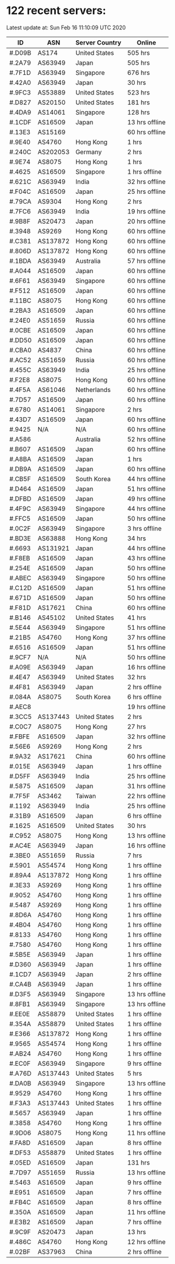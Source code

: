 # 122 recent servers:

Latest update at: Sun Feb 16 11:10:09 UTC 2020

| ID | ASN | Server Country | Online |
| -- | --- | -------------- | ------ |
| #.D09B | AS174 | United States | 505 hrs |
| #.2A79 | AS63949 | Japan | 505 hrs |
| #.7F1D | AS63949 | Singapore | 676 hrs |
| #.42A0 | AS63949 | Japan | 30 hrs |
| #.9FC3 | AS53889 | United States | 523 hrs |
| #.D827 | AS20150 | United States | 181 hrs |
| #.4DA9 | AS14061 | Singapore | 128 hrs |
| #.1CDF | AS16509 | Japan | 13 hrs offline |
| #.13E3 | AS15169 |  | 60 hrs offline |
| #.9E40 | AS4760 | Hong Kong | 1 hrs |
| #.240C | AS202053 | Germany | 2 hrs |
| #.9E74 | AS8075 | Hong Kong | 1 hrs |
| #.4625 | AS16509 | Singapore | 1 hrs offline |
| #.621C | AS63949 | India | 32 hrs offline |
| #.F04C | AS16509 | Japan | 25 hrs offline |
| #.79CA | AS9304 | Hong Kong | 2 hrs |
| #.7FC6 | AS63949 | India | 19 hrs offline |
| #.9B8F | AS20473 | Japan | 20 hrs offline |
| #.3948 | AS9269 | Hong Kong | 60 hrs offline |
| #.C381 | AS137872 | Hong Kong | 60 hrs offline |
| #.806D | AS137872 | Hong Kong | 60 hrs offline |
| #.1BDA | AS63949 | Australia | 57 hrs offline |
| #.A044 | AS16509 | Japan | 60 hrs offline |
| #.6F61 | AS63949 | Singapore | 60 hrs offline |
| #.F512 | AS16509 | Japan | 60 hrs offline |
| #.11BC | AS8075 | Hong Kong | 60 hrs offline |
| #.2BA3 | AS16509 | Japan | 60 hrs offline |
| #.24E0 | AS51659 | Russia | 60 hrs offline |
| #.0CBE | AS16509 | Japan | 60 hrs offline |
| #.DD50 | AS16509 | Japan | 60 hrs offline |
| #.CBA0 | AS4837 | China | 60 hrs offline |
| #.AC52 | AS51659 | Russia | 60 hrs offline |
| #.455C | AS63949 | India | 25 hrs offline |
| #.F2E8 | AS8075 | Hong Kong | 60 hrs offline |
| #.4F5A | AS61046 | Netherlands | 60 hrs offline |
| #.7D57 | AS16509 | Japan | 60 hrs offline |
| #.6780 | AS14061 | Singapore | 2 hrs |
| #.43D7 | AS16509 | Japan | 60 hrs offline |
| #.9425 | N/A | N/A | 60 hrs offline |
| #.A586 |  | Australia | 52 hrs offline |
| #.B607 | AS16509 | Japan | 60 hrs offline |
| #.A8BA | AS16509 | Japan | 1 hrs |
| #.DB9A | AS16509 | Japan | 60 hrs offline |
| #.CB5F | AS16509 | South Korea | 44 hrs offline |
| #.D464 | AS16509 | Japan | 51 hrs offline |
| #.DFBD | AS16509 | Japan | 49 hrs offline |
| #.4F9C | AS63949 | Singapore | 44 hrs offline |
| #.FFC5 | AS16509 | Japan | 50 hrs offline |
| #.0C2F | AS63949 | Singapore | 3 hrs offline |
| #.BD3E | AS63888 | Hong Kong | 34 hrs |
| #.6693 | AS131921 | Japan | 44 hrs offline |
| #.F8EB | AS16509 | Japan | 43 hrs offline |
| #.254E | AS16509 | Japan | 50 hrs offline |
| #.ABEC | AS63949 | Singapore | 50 hrs offline |
| #.C12D | AS16509 | Japan | 51 hrs offline |
| #.671D | AS16509 | Japan | 50 hrs offline |
| #.F81D | AS17621 | China | 60 hrs offline |
| #.B146 | AS45102 | United States | 41 hrs |
| #.5E44 | AS63949 | Singapore | 51 hrs offline |
| #.21B5 | AS4760 | Hong Kong | 37 hrs offline |
| #.6516 | AS16509 | Japan | 51 hrs offline |
| #.9CF7 | N/A | N/A | 50 hrs offline |
| #.A09E | AS63949 | Japan | 16 hrs offline |
| #.4E47 | AS63949 | United States | 32 hrs |
| #.4F81 | AS63949 | Japan | 2 hrs offline |
| #.084A | AS8075 | South Korea | 6 hrs offline |
| #.AEC8 |  |  | 19 hrs offline |
| #.3CC5 | AS137443 | United States | 2 hrs |
| #.C0C7 | AS8075 | Hong Kong | 27 hrs |
| #.FBFE | AS16509 | Japan | 32 hrs offline |
| #.56E6 | AS9269 | Hong Kong | 2 hrs |
| #.9A32 | AS17621 | China | 60 hrs offline |
| #.015E | AS63949 | Japan | 1 hrs offline |
| #.D5FF | AS63949 | India | 25 hrs offline |
| #.5875 | AS16509 | Japan | 31 hrs offline |
| #.7F5F | AS3462 | Taiwan | 22 hrs offline |
| #.1192 | AS63949 | India | 25 hrs offline |
| #.31B9 | AS16509 | Japan | 6 hrs offline |
| #.1625 | AS16509 | United States | 30 hrs |
| #.C952 | AS8075 | Hong Kong | 13 hrs offline |
| #.AC4E | AS63949 | Japan | 16 hrs offline |
| #.3BE0 | AS51659 | Russia | 7 hrs |
| #.5901 | AS54574 | Hong Kong | 1 hrs offline |
| #.89A4 | AS137872 | Hong Kong | 1 hrs offline |
| #.3E33 | AS9269 | Hong Kong | 1 hrs offline |
| #.9052 | AS4760 | Hong Kong | 1 hrs offline |
| #.5487 | AS9269 | Hong Kong | 1 hrs offline |
| #.8D6A | AS4760 | Hong Kong | 1 hrs offline |
| #.4B04 | AS4760 | Hong Kong | 1 hrs offline |
| #.8133 | AS4760 | Hong Kong | 1 hrs offline |
| #.7580 | AS4760 | Hong Kong | 1 hrs offline |
| #.5B5E | AS63949 | Japan | 1 hrs offline |
| #.D360 | AS63949 | Japan | 1 hrs offline |
| #.1CD7 | AS63949 | Japan | 2 hrs offline |
| #.CA4B | AS63949 | Japan | 1 hrs offline |
| #.D3F5 | AS63949 | Singapore | 13 hrs offline |
| #.8FB1 | AS63949 | Singapore | 13 hrs offline |
| #.EE0E | AS58879 | United States | 1 hrs offline |
| #.354A | AS58879 | United States | 1 hrs offline |
| #.E366 | AS137872 | Hong Kong | 1 hrs offline |
| #.9565 | AS54574 | Hong Kong | 1 hrs offline |
| #.AB24 | AS4760 | Hong Kong | 1 hrs offline |
| #.EC0F | AS63949 | Singapore | 9 hrs offline |
| #.A76D | AS137443 | United States | 5 hrs |
| #.DA0B | AS63949 | Singapore | 13 hrs offline |
| #.9529 | AS4760 | Hong Kong | 1 hrs offline |
| #.F3A3 | AS137443 | United States | 1 hrs offline |
| #.5657 | AS63949 | Japan | 1 hrs offline |
| #.3858 | AS4760 | Hong Kong | 1 hrs offline |
| #.9D06 | AS8075 | Hong Kong | 11 hrs offline |
| #.FA8D | AS16509 | Japan | 8 hrs offline |
| #.DF53 | AS58879 | United States | 1 hrs offline |
| #.05ED | AS16509 | Japan | 131 hrs |
| #.7D97 | AS51659 | Russia | 13 hrs offline |
| #.5463 | AS16509 | Japan | 9 hrs offline |
| #.E951 | AS16509 | Japan | 7 hrs offline |
| #.FB4C | AS16509 | Japan | 8 hrs offline |
| #.350A | AS16509 | Japan | 11 hrs offline |
| #.E3B2 | AS16509 | Japan | 7 hrs offline |
| #.9C9F | AS20473 | Japan | 13 hrs |
| #.486C | AS4760 | Hong Kong | 12 hrs offline |
| #.02BF | AS37963 | China | 2 hrs offline |

